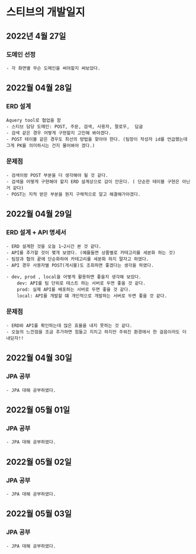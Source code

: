 # 스티브의 개발일지

## 2022년 4월 27일 

### 도메인 선정
    - 각 화면별 무슨 도메인을 써야할지 써보았다.


## 2022월 04월 28일

### ERD 설계 

    Aquery tool로 협업을 함
    - 스티브 담당 도메인: POST, 주문, 검색, 사용자, 팔로우,  답글
    - 검색 같은 경우 어떻게 구현할지 고민해 봐야겠다. 
    - POST 테이블 같은 경우도 최선의 방법을 찾아야 한다. (팀장이 작성자 id를 언급했는데 그게 PK를 의미하시는 건지 물어봐야 겠다.)
### 문제점

    - 검색이랑 POST 부분을 더 생각해야 될 것 같다.
    - 검색을 어떻게 구현해야 할지 ERD 설계상으로 감이 안온다. ( 단순한 테이블 구현은 아닌거 같다)
    - POST는 지적 받은 부분을 뭔지 구체적으로 알고 해결해가야겠다.

## 2022월 04월 29일

### ERD 설계 + API 명세서

    - ERD 설계한 것을 오늘 1~2시간 본 것 같다. 
    - API를 추가할 것이 몇개 보였다. (예를들면 상품별로 카테고리를 세분화 하는 것)
    - 팀장과 협의 끝에 단순화하여 카테고리를 세분화 하지 말자고 하였다.
    - API 경우 사용자별 POST(게시물)도 조회하면 좋겠다는 생각을 하였다.
    
    - dev, prod , local을 어떻게 활용하면 좋을지 생각해 보았다.
        dev: API를 팀 단위로 테스트 하는 서버로 두면 좋을 것 같다.
        prod: 실제 API를 배포하는 서버로 두면 좋을 것 같다.
        local: API를 개발할 떄 개인적으로 개발하는 서버로 두면 좋을 것 같다.
### 문제점
    - ERD와 API를 확인하는데 많은 효율을 내지 못하는 것 같다. 
    - 오늘의 느낀점을 조금 추가하면 힘들고 지치고 하지만 주워진 환경에서 한 걸음이라도 더 내딛자!! 
    
## 2022월 04월 30일

### JPA 공부
    - JPA 대해 공부하였다.
    
## 2022월 05월 01일

### JPA 공부
    - JPA 대해 공부하였다.

## 2022월 05월 02일

### JPA 공부
    - JPA 대해 공부하였다.
    
## 2022월 05월 03일

### JPA 공부
    - JPA 대해 공부하였다.
